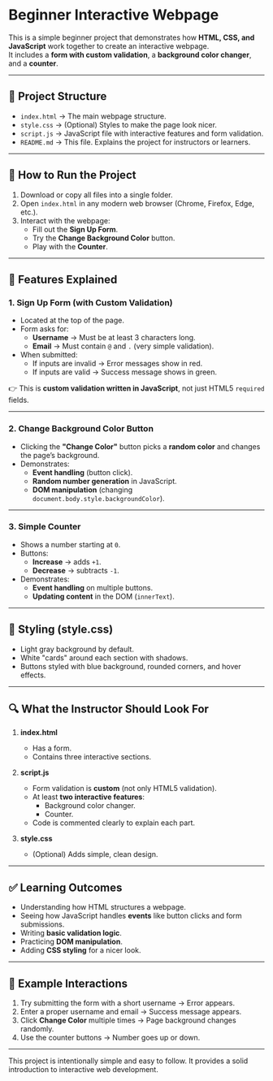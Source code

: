 # Beginner Interactive Webpage

This is a simple beginner project that demonstrates how **HTML, CSS, and JavaScript** work together to create an interactive webpage.  
It includes a **form with custom validation**, a **background color changer**, and a **counter**.

---

## 📂 Project Structure

- `index.html` → The main webpage structure.
- `style.css` → (Optional) Styles to make the page look nicer.
- `script.js` → JavaScript file with interactive features and form validation.
- `README.md` → This file. Explains the project for instructors or learners.

---

## 🚀 How to Run the Project

1. Download or copy all files into a single folder.  
2. Open `index.html` in any modern web browser (Chrome, Firefox, Edge, etc.).  
3. Interact with the webpage:
   - Fill out the **Sign Up Form**.
   - Try the **Change Background Color** button.
   - Play with the **Counter**.

---

## 📝 Features Explained

### 1. **Sign Up Form (with Custom Validation)**
- Located at the top of the page.
- Form asks for:
  - **Username** → Must be at least 3 characters long.  
  - **Email** → Must contain `@` and `.` (very simple validation).  
- When submitted:
  - If inputs are invalid → Error messages show in red.  
  - If inputs are valid → Success message shows in green.  

👉 This is **custom validation written in JavaScript**, not just HTML5 `required` fields.

---

### 2. **Change Background Color Button**
- Clicking the **"Change Color"** button picks a **random color** and changes the page’s background.  
- Demonstrates:
  - **Event handling** (button click).
  - **Random number generation** in JavaScript.
  - **DOM manipulation** (changing `document.body.style.backgroundColor`).

---

### 3. **Simple Counter**
- Shows a number starting at `0`.  
- Buttons:
  - **Increase** → adds `+1`.  
  - **Decrease** → subtracts `-1`.  
- Demonstrates:
  - **Event handling** on multiple buttons.
  - **Updating content** in the DOM (`innerText`).

---

## 🎨 Styling (style.css)
- Light gray background by default.
- White "cards" around each section with shadows.
- Buttons styled with blue background, rounded corners, and hover effects.

---

## 🔍 What the Instructor Should Look For

1. **index.html**
   - Has a form.
   - Contains three interactive sections.

2. **script.js**
   - Form validation is **custom** (not only HTML5 validation).
   - At least **two interactive features**:
     - Background color changer.
     - Counter.
   - Code is commented clearly to explain each part.

3. **style.css**
   - (Optional) Adds simple, clean design.

---

## ✅ Learning Outcomes

- Understanding how HTML structures a webpage.  
- Seeing how JavaScript handles **events** like button clicks and form submissions.  
- Writing **basic validation logic**.  
- Practicing **DOM manipulation**.  
- Adding **CSS styling** for a nicer look.  

---

## 📸 Example Interactions
1. Try submitting the form with a short username → Error appears.  
2. Enter a proper username and email → Success message appears.  
3. Click **Change Color** multiple times → Page background changes randomly.  
4. Use the counter buttons → Number goes up or down.  

---

This project is intentionally simple and easy to follow. It provides a solid introduction to interactive web development.
